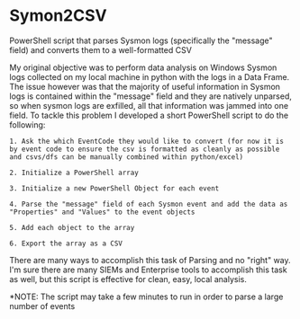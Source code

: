 # Symon2CSV
 PowerShell script that parses Sysmon logs (specifically the "message" field) and converts them to a well-formatted CSV 

 My original objective was to perform data analysis on Windows Sysmon logs collected on my local machine in python with the logs in a Data Frame. The issue however was that the majority of useful information in Sysmon logs is contained within the "message" field and they are natively unparsed, so when sysmon logs are exfilled, all that information was jammed into one field. To tackle this problem I developed a short PowerShell script to do the following:

    1. Ask the which EventCode they would like to convert (for now it is by event code to ensure the csv is formatted as cleanly as possible and csvs/dfs can be manually combined within python/excel)

    2. Initialize a PowerShell array

    3. Initialize a new PowerShell Object for each event
    
    4. Parse the "message" field of each Sysmon event and add the data as "Properties" and "Values" to the event objects

    5. Add each object to the array

    6. Export the array as a CSV

There are many ways to accomplish this task of Parsing and no "right" way. I'm sure there are many SIEMs and Enterprise tools to accomplish this task as well, but this script is effective for clean, easy, local analysis.

*NOTE: The script may take a few minutes to run in order to parse a large number of events
